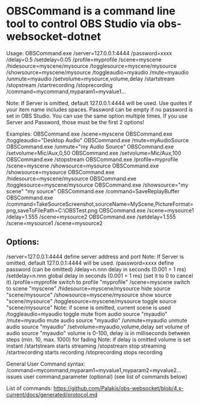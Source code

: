 # OBSCommand is a command line tool to control OBS Studio via obs-websocket-dotnet

Usage:
OBSCommand.exe /server=127.0.0.1:4444 /password=xxxx /delay=0.5 /setdelay=0.05 /profile=myprofile /scene=myscene /hidesource=myscene/mysource /togglesource=myscene/mysource /showsource=myscene/mysource /toggleaudio=myaudio /mute=myaudio /unmute=myaudio /setvolume=mysource,volume,delay /startstream /stopstream /startrecording /stoprecording /command=mycommand,myparam1=myvalue1...


Note: If Server is omitted, default 127.0.0.1:4444 will be used.
Use quotes if your item name includes spaces.
Password can be empty if no password is set in OBS Studio.
You can use the same option multiple times.
If you use Server and Password, those must be the first 2 options!


Examples:
OBSCommand.exe /scene=myscene
OBSCommand.exe /toggleaudio="Desktop Audio"
OBSCommand.exe /mute=myAudioSource
OBSCommand.exe /unmute="my Audio Source"
OBSCommand.exe /setvolume=Mic/Aux,0,50
OBSCommand.exe /setvolume=Mic/Aux,100
OBSCommand.exe /stopstream
OBSCommand.exe /profile=myprofile /scene=myscene /showsource=mysource
OBSCommand.exe /showsource=mysource
OBSCommand.exe /hidesource=myscene/mysource
OBSCommand.exe /togglesource=myscene/mysource
OBSCommand.exe /showsource="my scene" "my source"
OBSCommand.exe /command=SaveReplayBuffer
OBSCommand.exe /command=TakeSourceScreenshot,sourceName=MyScene,PictureFormat=png,saveToFilePath=C:\OBSTest.png
OBSCommand.exe /scene=mysource1 /delay=1.555 /scene=mysource2
OBSCommand.exe /setdelay=1.555 /scene=mysource1 /scene=mysource2

Options:
--------

/server=127.0.0.1:4444            define server address and port
  Note: If Server is omitted, default 127.0.0.1:4444 will be used.
/password=xxxx                    define password (can be omitted)
/delay=n.nnn                      delay in seconds (0.001 = 1 ms)
/setdelay=n.nnn                   global delay in seconds (0.001 = 1 ms)
                                  (set it to 0 to cancel it)
/profile=myprofile                switch to profile "myprofile"
/scene=myscene                    switch to scene "myscene"
/hidesource=myscene/mysource      hide source "scene/mysource"
/showsource=myscene/mysource      show source "scene/mysource"
/togglesource=myscene/mysource    toggle source "scene/mysource"
  Note:  if scene is omitted, current scene is used
/toggleaudio=myaudio              toggle mute from audio source "myaudio"
/mute=myaudio                     mute audio source "myaudio"
/unmute=myaudio                   unmute audio source "myaudio"
/setvolume=myaudio,volume,delay   set volume of audio source "myaudio"
                                  volume is 0-100, delay is in milliseconds
                                  between steps (min. 10, max. 1000) for fading
  Note:  if delay is omitted volume is set instant
/startstream                      starts streaming
/stopstream                       stop streaming
/startrecording                   starts recording
/stoprecording                    stops recording

General User Command syntax:
/command=mycommand,myparam1=myvalue1,myparam2=myvalue2...
                                  issues user command,parameter (optional)
                                  (see list of commands below)

List of commands:
https://github.com/Palakis/obs-websocket/blob/4.x-current/docs/generated/protocol.md